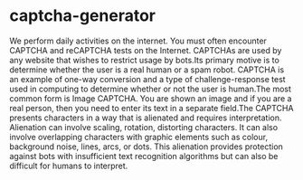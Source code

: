# captcha-generator

We perform daily activities on the internet. You must often encounter CAPTCHA and reCAPTCHA tests on the Internet. CAPTCHAs are used by any website that wishes to restrict usage by bots.Its primary motive is to determine whether the user is a real human or a spam robot. CAPTCHA is an example of one-way conversion and a type of challenge-response test used in computing to determine whether or not the user is human.The most common form is Image CAPTCHA. You are shown an image and if you are a real person, then you need to enter its text in a separate field.The CAPTCHA presents characters in a way that is alienated and requires interpretation. Alienation can involve scaling, rotation, distorting characters. It can also involve overlapping characters with graphic elements such as colour, background noise, lines, arcs, or dots. This alienation provides protection against bots with insufficient text recognition algorithms but can also be difficult for humans to interpret.

